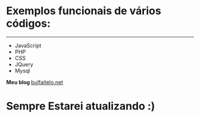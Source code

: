 <h1>Exemplos funcionais de vários códigos:</h1>
<hr />
<ul>
<li>JavaScript</li>
<li>PHP</li>
<li>CSS</li>
<li>JQuery</li>
<li>Mysql</li>
</ul>

<strong> Meu blog </strong>
<a href='http://bulfaitelo.net' target='_blank' > bulfaitelo.net </a>


Sempre Estarei atualizando :)
==============================
